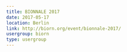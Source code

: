 ```yaml
---
title: BIONNALE 2017
date: 2017-05-17
location: Berlin
link: http://biorn.org/event/bionnale-2017/
usergroup: biorn
type: usergroup
---
```

